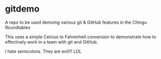# gitdemo
A repo to be used demoing various git &amp; GitHub features in the Chingu Roundtables

This uses a simple Celcius to Fahrenheit conversion to demonstrate how to effectively work in a team with git and GitHub.

I hate semicolons. They are evil!!! LOL
